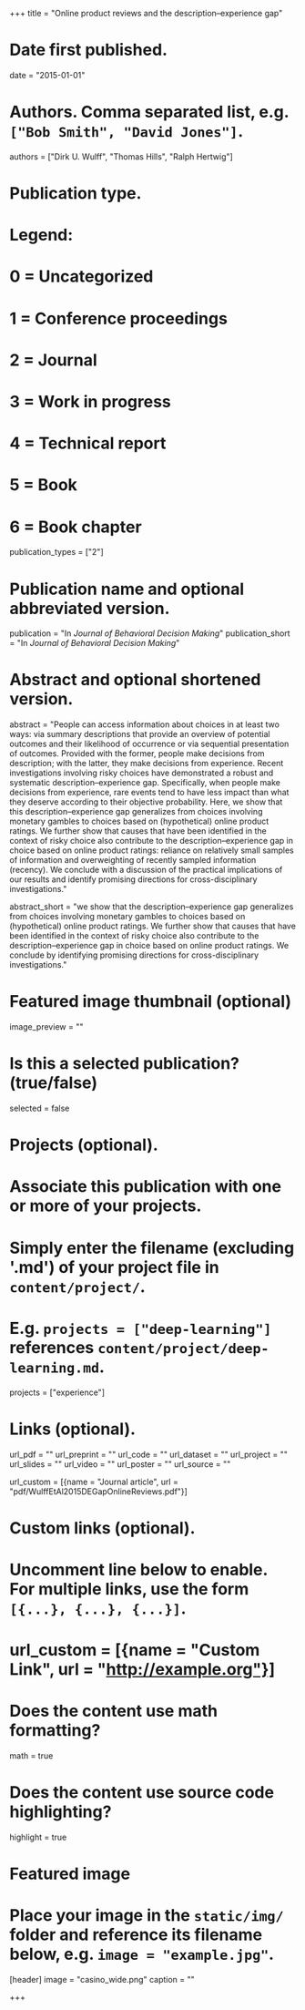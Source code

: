 +++
title = "Online product reviews and the description–experience gap"

# Date first published.
date = "2015-01-01"

# Authors. Comma separated list, e.g. `["Bob Smith", "David Jones"]`.
authors = ["Dirk U. Wulff", "Thomas Hills", "Ralph Hertwig"]

# Publication type.
# Legend:
# 0 = Uncategorized
# 1 = Conference proceedings
# 2 = Journal
# 3 = Work in progress
# 4 = Technical report
# 5 = Book
# 6 = Book chapter
publication_types = ["2"]

# Publication name and optional abbreviated version.
publication = "In *Journal of Behavioral Decision Making*"
publication_short = "In *Journal of Behavioral Decision Making*"

# Abstract and optional shortened version.
abstract = "People can access information about choices in at least two ways: via summary descriptions that provide an overview of potential outcomes and their likelihood of occurrence or via sequential presentation of outcomes. Provided with the former, people make decisions from description; with the latter, they make decisions from experience. Recent investigations involving risky choices have demonstrated a robust and systematic description–experience gap. Specifically, when people make decisions from experience, rare events tend to have less impact than what they deserve according to their objective probability. Here, we show that this description–experience gap generalizes from choices involving monetary gambles to choices based on (hypothetical) online product ratings. We further show that causes that have been identified in the context of risky choice also contribute to the description–experience gap in choice based on online product ratings: reliance on relatively small samples of information and overweighting of recently sampled information (recency). We conclude with a discussion of the practical implications of our results and identify promising directions for cross-disciplinary investigations."

abstract_short = "we show that the description–experience gap generalizes from choices involving monetary gambles to choices based on (hypothetical) online product ratings. We further show that causes that have been identified in the context of risky choice also contribute to the description–experience gap in choice based on online product ratings. We conclude by identifying promising directions for cross-disciplinary investigations."

# Featured image thumbnail (optional)
image_preview = ""

# Is this a selected publication? (true/false)
selected = false

# Projects (optional).
#   Associate this publication with one or more of your projects.
#   Simply enter the filename (excluding '.md') of your project file in `content/project/`.
#   E.g. `projects = ["deep-learning"]` references `content/project/deep-learning.md`.
projects = ["experience"]

# Links (optional).
url_pdf = ""
url_preprint = ""
url_code = ""
url_dataset = ""
url_project = ""
url_slides = ""
url_video = ""
url_poster = ""
url_source = ""

url_custom = [{name = "Journal article", url = "pdf/WulffEtAl2015DEGapOnlineReviews.pdf"}]

# Custom links (optional).
#   Uncomment line below to enable. For multiple links, use the form `[{...}, {...}, {...}]`.
# url_custom = [{name = "Custom Link", url = "http://example.org"}]

# Does the content use math formatting?
math = true

# Does the content use source code highlighting?
highlight = true

# Featured image
# Place your image in the `static/img/` folder and reference its filename below, e.g. `image = "example.jpg"`.
[header]
image = "casino_wide.png"
caption = ""

+++
